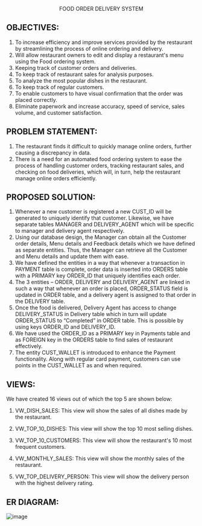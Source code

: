 <p align = 'center'> FOOD ORDER DELIVERY SYSTEM </p>


## OBJECTIVES:

1. To increase efficiency and improve services provided by the restaurant by streamlining the process of online ordering and delivery.
2. Will allow restaurant owners to edit and display a restaurant's menu using the Food ordering system.
3. Keeping track of customer orders and deliveries.
4. To keep track of restaurant sales for analysis purposes.
5. To analyze the most popular dishes in the restaurant.
6. To keep track of regular customers.
7. To enable customers to have visual confirmation that the order was placed correctly.
8. Eliminate paperwork and increase accuracy, speed of service, sales volume, and customer satisfaction.


## PROBLEM STATEMENT:

1. The restaurant finds it difficult to quickly manage online orders, further causing a discrepancy in data.
2. There is a need for an automated food ordering system to ease the process of handling customer orders, tracking restaurant sales, and checking on food deliveries, which will, in turn, help the restaurant manage online orders efficiently.

## PROPOSED SOLUTION:

1. Whenever a new customer is registered a new CUST_ID will be generated to uniquely identify that customer. Likewise, we have separate tables MANAGER and DELIVERY_AGENT which will be specific to manager and delivery agent respectively.
2. Using our database design, the Manager can obtain all the Customer order details, Menu details and Feedback details which we have defined as separate entities. Thus, the Manager can retrieve all the Customer and Menu details and update them with ease.
3. We have defined the entities in a way that whenever a transaction in PAYMENT table is complete, order data is inserted into ORDERS table with a PRIMARY key ORDER_ID that uniquely identifies each order.
4. The 3 entities – ORDER, DELIVERY and DELIVERY_AGENT are linked in such a way that whenever an order is placed, ORDER_STATUS field is updated in ORDER table, and a delivery agent is assigned to that order in the DELIVERY table.
5. Once the food is delivered, Delivery Agent has access to change DELIVERY_STATUS in Delivery table which in turn will update ORDER_STATUS to “Completed” in ORDER table. This is possible by using keys
ORDER_ID and DELIVERY_ID.
6. We have used the ORDER_ID as a PRIMARY key in Payments table and as FOREIGN key in the ORDERS
table to find sales of restaurant effectively.
7. The entity CUST_WALLET is introduced to enhance the Payment functionality. Along with regular card
payment, customers can use points in the CUST_WALLET as and when required.


## VIEWS:

We have created 16 views out of which the top 5 are shown below:

1. VW_DISH_SALES:
This view will show the sales of all dishes made by the restaurant.

2. VW_TOP_10_DISHES:
This view will show the top 10 most selling dishes.

3. VW_TOP_10_CUSTOMERS:
This view will show the restaurant's 10 most frequent customers.

4. VW_MONTHLY_SALES:
This view will show the monthly sales of the restaurant.

5. VW_TOP_DELIVERY_PERSON:
This view will show the delivery person with the highest delivery rating.


## ER DIAGRAM:

![image](https://i.imgur.com/WH6GLRd.png)
